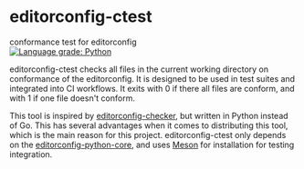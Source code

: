 # editorconfig-ctest
conformance test for editorconfig<br />
[![Language grade: Python](https://img.shields.io/lgtm/grade/python/g/stephanlachnit/editorconfig-ctest.svg?logo=lgtm&logoWidth=18)](https://lgtm.com/projects/g/stephanlachnit/editorconfig-ctest/context:python)

editorconfig-ctest checks all files in the current working directory on conformance of the editorconfig. It is designed to be used in test suites and integrated into CI workflows. It exits with 0 if there all files are conform, and with 1 if one file doesn't conform.

This tool is inspired by [editorconfig-checker](https://github.com/editorconfig-checker/editorconfig-checker), but written in Python instead of Go. This has several advantages when it comes to distributing this tool, which is the main reason for this project. editorconfig-ctest only depends on the [editorconfig-python-core](https://github.com/editorconfig/editorconfig-core-py), and uses [Meson](https://mesonbuild.com/) for installation for testing integration.
